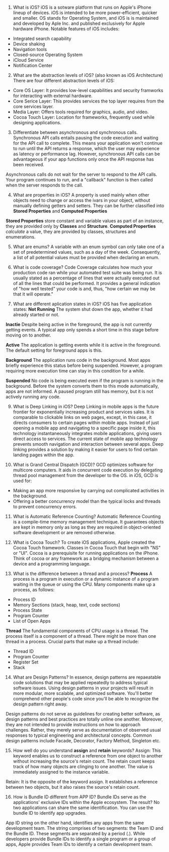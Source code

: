 1. What is iOS?
iOS is a sotware platform that runs on Apple's iPhone lineup of devices. iOS is intended to be more power-efficient, quicker and smaller. OS stands for Operating System, and iOS is is maintained and developed by Aple Inc. and published exclusively for Apple hardware iPhone.
Notable features of iOS includes:
 - Integrated search capability
 - Device shaking
 - Navigation tools
 - Closed-source Operating System
 - iCloud Service
 - Notification Center

2. What are the abstraction levels of iOS? (also known as iOS Architecture)
There are four different abstraction levels of iOS:

 - Core OS Layer: It provides low-level capabilities and security framworks for interacting with external hardware.
 - Core Serice Layer: This provides services the top layer requires from the core services layer.
 - Media Layer: Offers tools required for graphics, audio, and video.
 - Cocoa Touch Layer: Location for frameworks, frequently used while designing applications.

 3. Differentiate between asynchronous and synchronous calls.
 Synchronous API calls entails pausing the code execution and waiting for the API call to complete. This means your application won't continue to run until the API returns a response, which the user may experience as latency or performance lag. However, synchronous API calls can be advantageous if your app functions only once the API response has been received.

 Asynchronous calls do not wait for the server to respond to the API calls. Your program continues to run, and a "callback" function is then called when the server responds to the call.

 4. What are properties in iOS?
 A property is used mainly when other objects need to change or access the ivars in your object, without manually defining getters and setters. They can be further classified into **Stored Properties** and **Computed Properties**

**Stored Properties** store constant and variable values as part of an instance, they are provided only by **Classes** and **Structure**.
**Computed Properties** _calculate_ a value, they are provided by classes, structures and enumerations.

5. What are enums?
A variable with an enum symbol can only take one of a set of predetermined values, such as a day of the week. Consequently, a list of all potential values must be provided when declaring an enum.

7. What is code coverage?
Code Coverage calculates how much your production code ran while your automated test suite was being run. It is usually stated as a percentage of lines that were actually executed out of all the lines that could be performed. It provides a general indication of "how well tested" your code is and, thus, "how certain we may be that it will operate."

8. What are different aplication states in iOS?
iOS has five application states:
**Not Running**
The system shut down the app, whether it had already started or not.

**Inactie**
Despite being active in the foreground, the app is not currently getting events. A typical app only spends a short time in this stage before moving on to another.

**Active**
The application is getting events while it is active in the foreground. The default setting for foreground apps is this.

**Background**
The application runs code in the background. Most apps briefly experience this status before being suspended. However, a program requiring more execution time can stay in this condition for a while.

**Suspended**
No code is being executed even if the program is running in the background. Before the system converts them to this mode automatically, apps are not informed. A paused program still has memory, but it is not actively running any code.

9. What is Deep Linking in iOS?
Deep Linking in mobile apps is the future frontier for exponentially increasing product and services sales. It is comparable to clickable links on web pages, except, in this case, it directs consumers to certain pages within mobile apps. Instead of just opening a mobile app and navigating to a specific page inside it, this technology instantaneously integrates mobile applications, giving users direct access to services.
The current state of mobile app technology prevents smooth navigation and interaction between several apps. Deep linking provides a solution by making it easier for users to find certain landing pages within the app.

10. What is Grand Central Dispatch (GCD)?
GCD optimizes software for multicore computers. It aids in concurrent code execution by delegating thread pool management from the developer to the OS.
in iOS, GCD is used for:
 - Making an app more responsive by carrying out complicated activities in the background.
 - Offering a better concurrency model than the typical locks and threads to prevent concurrency errors.

11. What is Automatic Reference Counting?
Automatic Reference Counting is a compile-time memory management technique. It guarantees objects are kept in memory only as long as they are required in object-oriented software development or are removed otherwise.

12. What is Cocoa Touch?
To create iOS applications, Apple created the Cocoa Touch framework. Classes in Cocoa Touch that begin with "NS" or "UI". Cocoa is a prerequisite for running applications on the iPhone. Think of cocoa or any framework as a bridging mechanism between a device and a programming language.

13. What is the difference between a thread and a process?
**Process**
A process is a program in execution or a dynamic instance of a program waiting in the queue or using the CPU. Many components make up a process, as follows:
 - Process ID
 - Memory Sections (stack, heap, text, code sections)
 - Process State
 - Program Counter
 - List of Open Apps

**Thread**
The fundamental components of CPU usage is a thread. The process itself is a component of a thread. There might be more than one thread in a process. Crucial parts that make up a thread include:
 - Thread ID
 - Program Counter
 - Register Set
 - Stack

 14. What are Design Patterns?
 In essence, design patterns are repaeatable code solutions that may be applied repeatedly to address typical software issues. Using design patterns in your projects will result in more modular, more scalable, and optimized software. You'll better comprehend other people's code since you'll be able to recognize the design pattern right away.

Design patterns do not serve as guidelines for creating better software, as design patterns and best practices are totally unline one another. Moreover, they are not intended to provide instructions on how to approach challenges. Rather, they merely serve as documentation of observed usual responses to typical engineering and architectural concepts. Common design patterns include Facade, Decorator, Factory Method, Singleton etc.

15. How well do you understand **assign** and **retain** keywords?
Assign: This keyword enables us to construct a reference from one object to another without increasing the source's retain count. The retain count keeps track of how many objects are clinging to one another. The value is immediately assigned to the instance variable.

Retain: It is the opposite of the keyword assign. It establishes a reference between two objects, but it also raises the source's retain count.

16. How is Bundle ID different from APP ID?
Bundle IDs serve as the applications' exclusive IDs within the Apple ecosystem. The result? No two applications can share the same identification. You can use the bundle ID to identify app upgrades.

App ID string on the other hand, identifies any apps from the same development team. The string comprises of two segments: the Team ID and the Bundle ID. These segments are separated by a period (.). While developers provide Bundle IDs to identify a single program or a group of apps, Apple provides Team IDs to identify a certain development team.